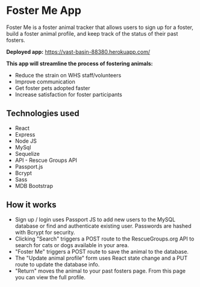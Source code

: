 # Foster Me App
Foster Me is a foster animal tracker that allows users to sign up for a foster, build a foster animal profile, and keep track of the status of their past fosters.

**Deployed app:** https://vast-basin-88380.herokuapp.com/

**This app will streamline the process of fostering animals:**
* Reduce the strain on WHS staff/volunteers
* Improve communication
* Get foster pets adopted faster
* Increase satisfaction for foster participants

## Technologies used
* React
* Express
* Node JS
* MySql
* Sequelize
* API - Rescue Groups API
* Passport.js
* Bcrypt
* Sass
* MDB Bootstrap

## How it works
* Sign up / login uses Passport JS to add new users to the MySQL database or find and authenticate existing user. Passwords are hashed with Bcrypt for security.
* Clicking "Search" triggers a POST route to the RescueGroups.org API to search for cats or dogs available in your area.
* "Foster Me" triggers a POST route to save the animal to the database.
* The "Update animal profile" form uses React state change and a PUT route to update the database info.
* "Return" moves the animal to your past fosters page. From this page you can view the full profile. 
